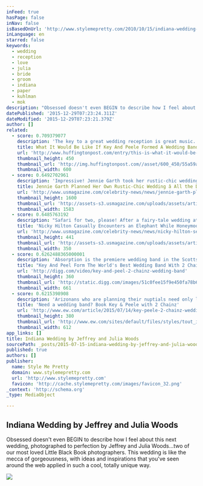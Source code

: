 ```yaml
---
inFeed: true
hasPage: false
inNav: false
isBasedOnUrl: 'http://www.stylemepretty.com/2010/10/15/indiana-wedding-by-jeffrey-and-julia-woods/'
inLanguage: en
starred: false
keywords:
  - wedding
  - reception
  - love
  - julia
  - bride
  - groom
  - indiana
  - paper
  - kuhlman
  - mok
description: "Obsessed doesn't even BEGIN to describe how I feel about this next wedding, photographed to perfection by Jeffrey and Julia Woods...two of our most loved Little Black Book photographers. This wedding is like the mecca of gorgeousness, with ideas and inspirations that you've seen around the web applied in such a cool, totally unique way."
datePublished: '2015-12-29T07:23:24.311Z'
dateModified: '2015-12-29T07:23:21.379Z'
author: []
related:
  - score: 0.709379077
    description: 'The key to a great wedding reception is great music. And the key to great wedding music is Key and Peele. In a new YouTube sketch, the comedy duo play members of a fictional Scottsdale, Arizona-based wedding band called Absorption.'
    title: What It Would Be Like If Key And Peele Formed A Wedding Band
    url: 'http://www.huffingtonpost.com/entry/this-is-what-it-would-be-like-if-key-and-peele-were-wedding-singers_55a57ce3e4b0896514cfa74b'
    thumbnail_height: 450
    thumbnail_url: 'http://img.huffingtonpost.com//asset/600_450/55a59a851200002b0013473a.png?cache=uKxCbnyKdH'
    thumbnail_width: 600
  - score: 0.6492702961
    description: 'Impressive! Jennie Garth took her rustic-chic wedding into her own hands. The Beverly Hills, 90210 alum, who looked stunning in a floral-embroidered long-sleeved gown, planned her July 11 wedding to now-husband David Abrams without the help of an event planner, sources tell exclusively.'
    title: Jennie Garth Planned Her Own Rustic-Chic Wedding â All the Details
    url: 'http://www.usmagazine.com/celebrity-news/news/jennie-garth-planned-her-own-rustic-chic-wedding-all-the-details-2015147'
    thumbnail_height: 1600
    thumbnail_url: 'http://assets-s3.usmagazine.com/uploads/assets/articles/89553-jennie-garth-planned-her-own-rustic-chic-wedding-all-the-details/1436925894_jennie-garth-david-abrams-zoom.jpg'
    thumbnail_width: 1583
  - score: 0.6485763192
    description: "Safari for two, please! After a fairy-tale wedding at London's Kensington Palace on July 10, Nicky Hilton and her new husband, James Rothschild, set out for someplace a little less posh. The newlyweds are currently on their honeymoon in Botswana -- and from the looks of the picture Hilton posted to Instagram, it's quite the wild ride."
    title: 'Nicky Hilton Casually Encounters an Elephant While Honeymooning With James Rothschild: Picture'
    url: 'http://www.usmagazine.com/celebrity-news/news/nicky-hilton-sees-an-elephant-on-her-honeymoon-with-james-rothschild-2015147'
    thumbnail_height: 441
    thumbnail_url: 'http://assets-s3.usmagazine.com/uploads/assets/articles/89547-nicky-hilton-sees-an-elephant-on-her-honeymoon-with-james-rothschild/promo/1436915268_nicky-hilton-441.jpg'
    thumbnail_width: 350
  - score: 0.6262488365000001
    description: 'Absorption is the premiere wedding band in the Scottsdale, Arizona area. Book them for your wedding for a personalized musical experience unlike any other.'
    title: "Key And Peel Form The World's Best Wedding Band With 2 Chainz"
    url: 'http://digg.com/video/key-and-peel-2-chainz-wedding-band'
    thumbnail_height: 360
    thumbnail_url: 'http://static.digg.com/images/51c0fee15f9e450fa78b652ac0a9ba59_599d200d776a765d2851f558a5327d22_1_social_large.jpeg'
    thumbnail_width: 661
  - score: 0.6215398908
    description: 'Arizonans who are planning their nuptials need only look at one potential wedding band: Absorption....'
    title: 'Need a wedding band? Book Key & Peele with 2 Chainz'
    url: 'http://www.ew.com/article/2015/07/14/key-peele-2-chainz-wedding-band'
    thumbnail_height: 380
    thumbnail_url: 'http://www.ew.com/sites/default/files/styles/tout_image_612x380/public/i/2015/07/14/peele.jpg?itok=yFbUxwMx'
    thumbnail_width: 612
app_links: []
title: Indiana Wedding by Jeffrey and Julia Woods
sourcePath: _posts/2015-07-15-indiana-wedding-by-jeffrey-and-julia-woods.md
published: true
authors: []
publisher:
  name: Style Me Pretty
  domain: www.stylemepretty.com
  url: 'http://www.stylemepretty.com'
  favicon: 'http://cache.stylemepretty.com/images/favicon_32.png'
_context: 'http://schema.org'
_type: MediaObject

---
```

<article style=""><h1>Indiana Wedding by Jeffrey and Julia Woods</h1><p>Obsessed doesn't even BEGIN to describe how I feel about this next wedding, photographed to perfection by Jeffrey and Julia Woods...two of our most loved Little Black Book photographers. This wedding is like the mecca of gorgeousness, with ideas and inspirations that you've seen around the web applied in such a cool, totally unique way.</p><img src="https://s3-us-west-2.amazonaws.com/the-grid-img/p/032c9026c9f5c627df97491dd2b933a177bfed79.jpg" /></article>